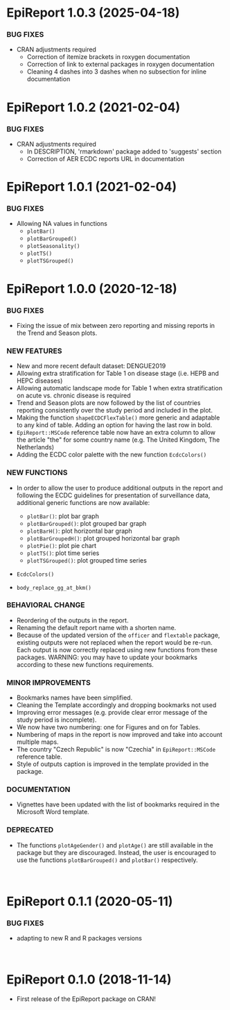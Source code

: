 EpiReport 1.0.3 (2025-04-18)
==================

### BUG FIXES

* CRAN adjustments required
  + Correction of itemize brackets in roxygen documentation
  + Correction of link to external packages in roxygen documentation 
  + Cleaning 4 dashes into 3 dashes when no subsection for inline documentation
  

EpiReport 1.0.2 (2021-02-04)
==================

### BUG FIXES

* CRAN adjustments required
  + In DESCRIPTION, 'rmarkdown' package added to 'suggests' section
  + Correction of AER ECDC reports URL in documentation
  
  
EpiReport 1.0.1 (2021-02-04)
==================

### BUG FIXES

* Allowing NA values in functions
  + `plotBar()`
  + `plotBarGrouped()`
  + `plotSeasonality()`
  + `plotTS()`
  + `plotTSGrouped()`


EpiReport 1.0.0 (2020-12-18)
==================

### BUG FIXES

* Fixing the issue of mix between zero reporting and missing reports in the Trend and Season plots.


### NEW FEATURES

* New and more recent default dataset: DENGUE2019
* Allowing extra stratification for Table 1 on disease stage (i.e. HEPB and HEPC diseases)
* Allowing automatic landscape mode for Table 1 when extra stratification 
on acute vs. chronic disease is required
* Trend and Season plots are now followed by the list of countries reporting consistently
over the study period and included in the plot.
* Making the function `shapeECDCFlexTable()` more generic and adaptable to any kind of table.
Adding an option for having the last row in bold.
* `EpiReport::MSCode` reference table now have an extra column to allow the article "the" 
for some country name (e.g. The United Kingdom, The Netherlands)
* Adding the ECDC color palette with the new function `EcdcColors()`


### NEW FUNCTIONS

* In order to allow the user to produce additional outputs in the report 
and following the ECDC guidelines for presentation of surveillance data,
additional generic functions are now available:
  + `plotBar()`: plot bar graph
  + `plotBarGrouped()`: plot grouped bar graph
  + `plotBarH()`: plot horizontal bar graph
  + `plotBarGroupedH()`: plot grouped horizontal bar graph
  + `plotPie()`: plot pie chart
  + `plotTS()`: plot time series
  + `plotTSGrouped()`: plot grouped time series
  
* `EcdcColors()`
* `body_replace_gg_at_bkm()`


### BEHAVIORAL CHANGE

* Reordering of the outputs in the report.
* Renaming the default report name with a shorten name.
* Because of the updated version of the `officer` and `flextable` package,
existing outputs were not replaced when the report would be re-run.
Each output is now correctly replaced using new functions from these packages.
WARNING: you may have to update your bookmarks according to these new functions requirements.


### MINOR IMPROVEMENTS

* Bookmarks names have been simplified.
* Cleaning the Template accordingly and dropping bookmarks not used 
* Improving error messages (e.g. provide clear error message of the study period is incomplete).
* We now have two numbering: one for Figures and on for Tables.
* Numbering of maps in the report is now improved and take into account multiple maps.
* The country "Czech Republic" is now "Czechia" in `EpiReport::MSCode` reference table.
* Style of outputs caption is improved in the template provided in the package.

  
### DOCUMENTATION

* Vignettes have been updated with the list of bookmarks required in the Microsoft Word template.
 
  
### DEPRECATED

* The functions `plotAgeGender()` and `plotAge()` are still available in the 
package but they are discouraged. Instead, the user is encouraged to use the 
functions `plotBarGrouped()` and `plotBar()` respectively. 

<br>



EpiReport 0.1.1 (2020-05-11)
==================

### BUG FIXES

* adapting to new R and R packages versions

<br>



EpiReport 0.1.0 (2018-11-14)
==================
* First release of the EpiReport package on CRAN!
